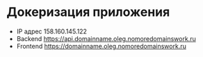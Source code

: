 # Докеризация приложения

- IP адрес 158.160.145.122 
- Backend https://api.domainname.oleg.nomoredomainswork.ru 
- Frontend https://domainname.oleg.nomoredomainswork.ru
